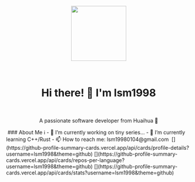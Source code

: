 <p align="center">
<img src="https://avatars.githubusercontent.com/u/46668382" width="150" height="150">
</p>
﻿
<h1 align="center">Hi there! 👋 I'm lsm1998</h1>
﻿
<p align="center">
A passionate software developer from Huaihua 🚀
</p>
﻿
### About Me ℹ️
- 🔭 I’m currently working on tiny series...
- 🌱 I’m currently learning C++/Rust
- 📫 How to reach me: lsm19980104@gmail.com
﻿
[](https://github-profile-summary-cards.vercel.app/api/cards/profile-details?username=lsm1998&theme=github)
[](https://github-profile-summary-cards.vercel.app/api/cards/repos-per-language?username=lsm1998&theme=github)
[](https://github-profile-summary-cards.vercel.app/api/cards/stats?username=lsm1998&theme=github)
